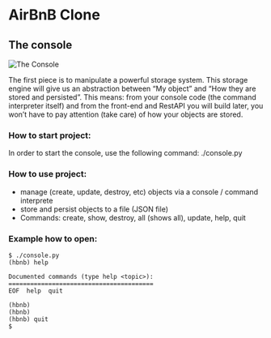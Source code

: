 # AirBnB Clone

## The console

![The Console](https://res.cloudinary.com/dytnpjxrd/image/upload/v1689005913/airbnb_clone/the_console_y9hao0.png)

The first piece is to manipulate a powerful storage system. This storage engine will give us an abstraction between “My object” and “How they are stored and persisted”. This means: from your console code (the command interpreter itself) and from the front-end and RestAPI you will build later, you won’t have to pay attention (take care) of how your objects are stored.

### How to start project:

In order to start the console, use the following command: ./console.py

### How to use project:

- manage (create, update, destroy, etc) objects via a console / command interprete
- store and persist objects to a file (JSON file)
- Commands: create, show, destroy, all (shows all), update, help, quit

### Example how to open:

```
$ ./console.py
(hbnb) help

Documented commands (type help <topic>):
========================================
EOF  help  quit

(hbnb)
(hbnb)
(hbnb) quit
$
```
